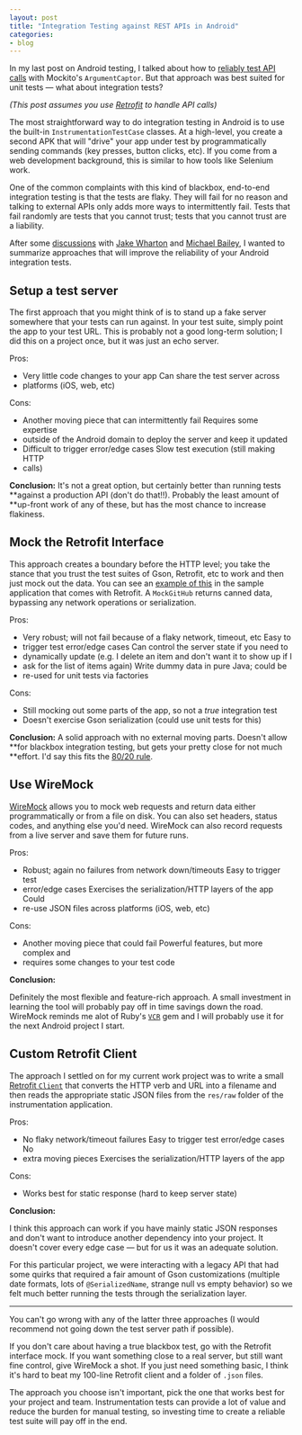 ```yaml
---
layout: post
title: "Integration Testing against REST APIs in Android"
categories:
- blog
---
```


In my last post on Android testing, I talked about how to [reliably test API
calls][rt] with Mockito's `ArgumentCaptor`. But that approach was best suited
for unit tests &mdash; what about integration tests?

*(This post assumes you use [Retrofit][rf] to handle API calls)*

The most straightforward way to do integration testing in Android is to use the
built-in `InstrumentationTestCase` classes. At a high-level, you create a second
APK that will "drive" your app under test by programmatically sending commands
(key presses, button clicks, etc). If you come from a web development
background, this is similar to how tools like Selenium work.

One of the common complaints with this kind of blackbox, end-to-end integration
testing is that the tests are flaky. They will fail for no reason and talking to
external APIs only adds more ways to intermittently fail. Tests that fail
randomly are tests that you cannot trust; tests that you cannot trust are a
liability.

After some [discussions][d] with [Jake Wharton][jw] and [Michael Bailey][mb], I
wanted to summarize approaches that will improve the reliability of your Android
integration tests.

## Setup a test server

The first approach that you might think of is to stand up a fake server
somewhere that your tests can run against. In your test suite, simply point the
app to your test URL. This is probably not a good long-term solution; I did this
on a project once, but it was just an echo server.

Pros:

* Very little code changes to your app Can share the test server across
* platforms (iOS, web, etc)

Cons:

* Another moving piece that can intermittently fail Requires some expertise
* outside of the Android domain to deploy the server and keep it updated
* Difficult to trigger error/edge cases Slow test execution (still making HTTP
* calls)

**Conclusion:** It's not a great option, but certainly better than running tests
**against a production API (don't do that!!). Probably the least amount of
**up-front work of any of these, but has the most chance to increase flakiness.

## Mock the Retrofit Interface

This approach creates a boundary before the HTTP level; you take the stance that
you trust the test suites of Gson, Retrofit, etc to work and then just mock out
the data. You can see an [example of this][mi] in the sample application that
comes with Retrofit. A `MockGitHub` returns canned data, bypassing any network
operations or serialization.

Pros:

* Very robust; will not fail because of a flaky network, timeout, etc Easy to
* trigger test error/edge cases Can control the server state if you need to
* dynamically update (e.g. I delete an item and don't want it to show up if I
* ask for the list of items again) Write dummy data in pure Java; could be
* re-used for unit tests via factories

Cons:

* Still mocking out some parts of the app, so not a *true* integration test
* Doesn't exercise Gson serialization (could use unit tests for this)

**Conclusion:** A solid approach with no external moving parts. Doesn't allow
**for blackbox integration testing, but gets your pretty close for not much
**effort. I'd say this fits the [80/20 rule][par].

## Use WireMock

[WireMock][wm] allows you to mock web requests and return data either
programmatically or from a file on disk. You can also set headers, status codes,
and anything else you'd need. WireMock can also record requests from a live
server and save them for future runs.

Pros:

* Robust; again no failures from network down/timeouts Easy to trigger test
* error/edge cases Exercises the serialization/HTTP layers of the app Could
* re-use JSON files across platforms (iOS, web, etc)

Cons:

* Another moving piece that could fail Powerful features, but more complex and
* requires some changes to your test code

**Conclusion:**

Definitely the most flexible and feature-rich approach. A small investment in
learning the tool will probably pay off in time savings down the road. WireMock
reminds me alot of Ruby's [`VCR`][vcr] gem and I will probably use it for the
next Android project I start.

## Custom Retrofit Client

The approach I settled on for my current work project was to write a small
[Retrofit `Client`][ljc] that converts the HTTP verb and URL into a filename and
then reads the appropriate static JSON files from the `res/raw` folder of the
instrumentation application.

Pros:

* No flaky network/timeout failures Easy to trigger test error/edge cases No
* extra moving pieces Exercises the serialization/HTTP layers of the app

Cons:

* Works best for static response (hard to keep server state)

**Conclusion:**

I think this approach can work if you have mainly static JSON responses and
don't want to introduce another dependency into your project. It doesn't cover
every edge case &mdash; but for us it was an adequate solution.

For this particular project, we were interacting with a legacy API that had some
quirks that required a fair amount of Gson customizations (multiple date
formats, lots of `@SerializedName`, strange null vs empty behavior) so we felt
much better running the tests through the serialization layer.

---

You can't go wrong with any of the latter three approaches (I would recommend
not going down the test server path if possible).

If you don't care about having a true blackbox test, go with the Retrofit
interface mock. If you want something close to a real server, but still want
fine control, give WireMock a shot. If you just need something basic, I think
it's hard to beat my 100-line Retrofit client and a folder of `.json` files.

The approach you choose isn't important, pick the one that works best for your
project and team. Instrumentation tests can provide a lot of value and reduce
the burden for manual testing, so investing time to create a reliable test suite
will pay off in the end.

[d]: https://twitter.com/_swanson/status/437703758139506688
[jw]: https://twitter.com/JakeWharton
[mb]: https://twitter.com/yogurtearl
[rf]: https://github.com/square/retrofit
[mi]: https://github.com/square/retrofit/blob/master/retrofit-samples/mock-github-client/src/main/java/com/example/retrofit/GitHubClient.java
[par]: http://en.wikipedia.org/wiki/Pareto_principle
[wm]: http://wiremock.org/
[ljc]: https://gist.github.com/swanson/7dee3f3474e30fe8f15c
[rt]: http://mdswanson.com/blog/2013/12/16/reliable-android-http-testing-with-retrofit-and-mockito.html
[vcr]: https://github.com/vcr/vcr
